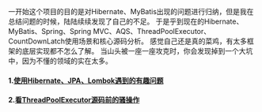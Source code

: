 一开始这个项目的目的是对Hibernate、MyBatis出现的问题进行归纳，但是我在总结问题的时候，陆陆续续发现了自己的不足。
于是乎到现在的Hibernate、MyBatis、Spring、Spring MVC、AQS、ThreadPoolExecutor、CountDownLatch使用场景和核心源码分析。
感觉自己还是真的菜鸡，有太多框架的底层实现都不怎么了解。
当山头被一座一座攻克时，你会发现掉到一个大坑中，因为不懂的领域的实在太多。

#### 1.[使用Hibernate、JPA、Lombok遇到的有趣问题](https://www.jianshu.com/p/61d4e28ee254)
#### 2.[看ThreadPoolExecutor源码前的骚操作](https://www.jianshu.com/p/4b94b7ae684b)
